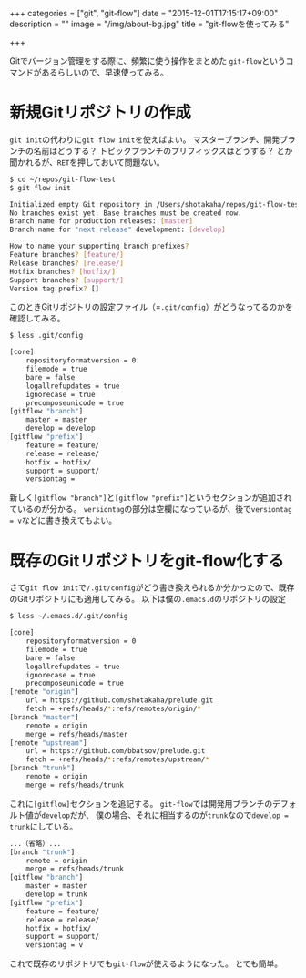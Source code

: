 +++
categories = ["git", "git-flow"]
date = "2015-12-01T17:15:17+09:00"
description = ""
image = "/img/about-bg.jpg"
title = "git-flowを使ってみる"

+++

Gitでバージョン管理をする際に、頻繁に使う操作をまとめた
`git-flow`というコマンドがあるらしいので、早速使ってみる。


# 新規Gitリポジトリの作成

`git init`の代わりに`git flow init`を使えばよい。
マスターブランチ、開発ブランチの名前はどうする？
トピックプランチのプリフィックスはどうする？
とか聞かれるが、`RET`を押しておいて問題ない。

``` bash
$ cd ~/repos/git-flow-test
$ git flow init

Initialized empty Git repository in /Users/shotakaha/repos/git-flow-test/.git/
No branches exist yet. Base branches must be created now.
Branch name for production releases: [master]
Branch name for "next release" development: [develop]

How to name your supporting branch prefixes?
Feature branches? [feature/]
Release branches? [release/]
Hotfix branches? [hotfix/]
Support branches? [support/]
Version tag prefix? []
```

このときGitリポジトリの設定ファイル（=`.git/config`）がどうなってるのかを確認してみる。

``` bash
$ less .git/config

[core]
    repositoryformatversion = 0
    filemode = true
    bare = false
    logallrefupdates = true
    ignorecase = true
    precomposeunicode = true
[gitflow "branch"]
    master = master
    develop = develop
[gitflow "prefix"]
    feature = feature/
    release = release/
    hotfix = hotfix/
    support = support/
    versiontag =
```

新しく`[gitflow "branch"]`と`[gitflow "prefix"]`というセクションが追加されているのが分かる。
`versiontag`の部分は空欄になっているが、後で`versiontag = v`などに書き換えてもよい。


# 既存のGitリポジトリをgit-flow化する

さて`git flow init`で`/.git/config`がどう書き換えられるか分かったので、既存のGitリポジトリにも適用してみる。
以下は僕の`.emacs.d`のリポジトリの設定

``` bash
$ less ~/.emacs.d/.git/config

[core]
    repositoryformatversion = 0
    filemode = true
    bare = false
    logallrefupdates = true
    ignorecase = true
    precomposeunicode = true
[remote "origin"]
    url = https://github.com/shotakaha/prelude.git
    fetch = +refs/heads/*:refs/remotes/origin/*
[branch "master"]
    remote = origin
    merge = refs/heads/master
[remote "upstream"]
    url = https://github.com/bbatsov/prelude.git
    fetch = +refs/heads/*:refs/remotes/upstream/*
[branch "trunk"]
    remote = origin
    merge = refs/heads/trunk
```

これに`[gitflow]`セクションを追記する。
`git-flow`では開発用ブランチのデフォルト値が`develop`だが、
僕の場合、それに相当するのが`trunk`なので`develop = trunk`にしている。


``` bash
...（省略）...
[branch "trunk"]
    remote = origin
    merge = refs/heads/trunk
[gitflow "branch"]
    master = master
    develop = trunk
[gitflow "prefix"]
    feature = feature/
    release = release/
    hotfix = hotfix/
    support = support/
    versiontag = v

```

これで既存のリポジトリでも`git-flow`が使えるようになった。
とても簡単。
